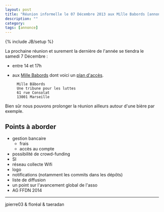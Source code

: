 ```yaml
---
layout: post
title: "Réunion informelle le 07 Décembre 2013 aux Mille Babords [annonce]"
description: ""
category:
tags: [annonce]
---
```

{% include JB/setup %}

La prochaine réunion et surement la dernière de l'année se tiendra le samedi 7 Décembre :

* entre 14 et 17h
* aux [Mille Babords](http://www.millebabords.org/) dont voici un [plan d'accès](http://osm.org/go/xVvjMxZcN).

		Mille Bâbords
		Une tribune pour les luttes
		61 rue Consolat
		13001 Marseille
 
Bien sûr nous pouvons prolonger la réunion ailleurs autour d'une bière par exemple.

## Points à aborder

* gestion bancaire
	- frais
	- accès au compte
* possibilité de crowd-funding
* SI
* réseau collecte Wifi
* logo
* notifications (notamment les commits dans les dépôts)
* liste de diffusion
* un point sur l'avancement global de l'asso
* AG FFDN 2014

---
jpierre03 & floréal & taeradan

